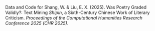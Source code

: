 Data and Code for Shang, W. & Liu, E. X. (2025). Was Poetry Graded Validly?: Text Mining *Shipin*, a Sixth-Century Chinese Work of Literary Criticism. *Proceedings of the Computational Humanities Research Conference 2025 (CHR 2025)*.
